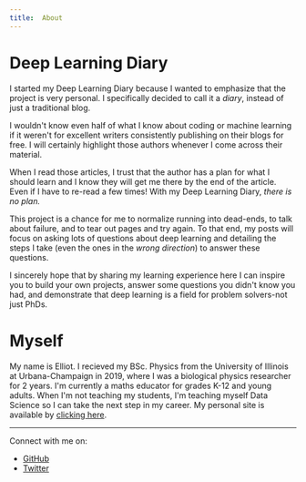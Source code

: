 ```yaml
---
title:  About
---
```


# Deep Learning Diary #

I started my Deep Learning Diary because I wanted to emphasize that the project is very personal. I specifically decided to call it a *diary*, instead of just a traditional blog. 

I wouldn't know even half of what I know about coding or machine learning if it weren't for excellent writers consistently publishing on their blogs for free. I will certainly highlight those authors whenever I come across their material.

When I read those articles, I trust that the author has a plan for what I should learn and I know they will get me there by the end of the article. Even if I have to re-read a few times! With my Deep Learning Diary, *there is no plan.* 

This project is a chance for me to normalize running into dead-ends, to talk about failure, and to tear out pages and try again. To that end, my posts will focus on asking lots of questions about deep learning and detailing the steps I take (even the ones in the *wrong direction*) to answer these questions.

I sincerely hope that by sharing my learning experience here I can inspire you to build your own projects, answer some questions you didn't know you had, and demonstrate that deep learning is a field for problem solvers-not just PhDs. 

# Myself #
My name is Elliot. I recieved my BSc. Physics from the University of Illinois at Urbana-Champaign in 2019, where I was a biological physics researcher for 2 years. I'm currently a maths educator for grades K-12 and young adults. When I'm not teaching my students, I'm teaching myself Data Science so I can take the next step in my career. My personal site is available by [clicking here](https://nurriol2.github.io/).

___  

Connect with me on:  
- [GitHub](https://github.com/nurriol2)
- [Twitter](http://twitter.com/_ElliotF)
